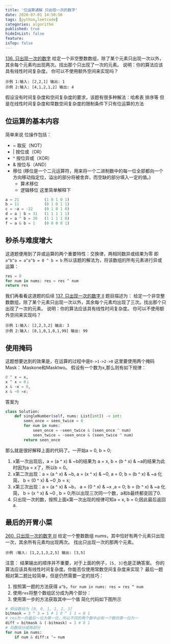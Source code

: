 ```yaml
---
title: '位运算通解 只出现一次的数字'
date: 2020-07-01 14:50:56
tags: [python,leetcode]
categories: algorithm
published: true
hideInList: false
feature: 
isTop: false
---
```

 [136. 只出现一次的数字](https://leetcode-cn.com/problems/single-number/) 
给定一个非空整数数组，除了某个元素只出现一次以外，其余每个元素均出现两次。找出那个只出现了一次的元素。
说明：你的算法应该具有线性时间复杂度。 你可以不使用额外空间来实现吗？
```
示例 1:输入: [2,2,1] 输出: 1
示例 2:输入: [4,1,2,1,2] 输出: 4
```
假设没有时间复杂度和空间复杂度的要求，该题有很多种解法：哈希表 排序等
但是在线性时间复杂度和常数空间复杂度的限制条件下只有位运算的方法

<!-- more -->

## 位运算的基本内容
简单来说
位操作包括：
- ~ 取反（NOT）
- | 按位或（OR）
- ^ 按位异或（XOR）
- & 按位与（AND）
- 移位 (移位是一个二元运算符，用来将一个二进制数中的每一位全部都向一个方向移动指定位，溢出的部分将被舍弃，而空缺的部分填入一定的值。)
	- 算术移位
	- 逻辑移位
这里简单解释下
```Python
a = 21           (1 0 1 0 1)
b = 11           (0 1 0 1 1)
c = ~a = -22     (0 1 0 1 0)
d = a | b = 31   (1 1 1 1 1)
e = a ^ b = 30   (1 1 1 1 0)
f = a & b = 1    (0 0 0 0 1)
```

## 秒杀与难度增大
这道题便用到了异或运算的两个重要特性：交换律，两相同数异或结果为零
即`a^b^a = a^a^b = 0 ^ b = b`
所以该题的解法为，将该数组的所有元素进行异或运算：
```python
res = 0
for num in nums: res = res ^ num
return res
```
我们再看看这道题的后续 [137. 只出现一次的数字 II](https://leetcode-cn.com/problems/single-number-ii/) 题目描述为：
给定一个非空整数数组，除了某个元素只出现一次以外，其余每个元素均出现了三次。找出那个只出现了一次的元素。
说明：你的算法应该具有线性时间复杂度。 你可以不使用额外空间来实现吗？
```
示例 1:输入: [2,2,3,2] 输出: 3
示例 2:输入: [0,1,0,1,0,1,99] 输出: 99
```

## 使用掩码
这题想要达到的效果是，在运算的过程中是`0->1->2->0`
这里要使用两个掩码Mask： Maskone和Masktwo。
假设有一个数为x,那么则有如下规律：
```python
0 ^ x = x,
x ^ x = 0；
x & ~x = 0,
x & ~0 =x;
```
答案为
```python
class Solution:
    def singleNumber(self, nums: List[int]) -> int:
        seen_once = seen_twice = 0
        for num in nums:
            seen_once = ~seen_twice & (seen_once ^ num)
            seen_twice = ~seen_once & (seen_twice ^ num)
        return seen_once
```
那么就是很好解释上面的代码了。一开始a = 0, b = 0;
1. x第一次出现后，a = (a ^ x) & ~b的结果为 a = x, b = (b ^ x) & ~a的结果为此时因为a = x了，所以b = 0。
2. x第二次出现：a = (a ^ x) & ~b, a = (x ^ x) & ~0, a = 0; b = (b ^ x) & ~a 化简， b = (0 ^ x) & ~0 ,b = x;
3. x第三次出现：a = (a ^ x) & ~b， a = (0 ^ x) & ~x ,a = 0; b = (b ^ x) & ~a 化简， b = (x ^ x) & ~0 , b = 0;所以出现三次同一个数，a和b最终都变回了0.
4. 只出现一次的数，按照上面x第一次出现的规律可知a = x, b = 0;因此最后返回a.

## 最后的开胃小菜
 [260. 只出现一次的数字 III](https://leetcode-cn.com/problems/single-number-iii/) 
给定一个整数数组 nums，其中恰好有两个元素只出现一次，其余所有元素均出现两次。 找出只出现一次的那两个元素。
```
示例 :输入: [1,2,1,3,2,5] 输出: [3,5]
```
注意：
结果输出的顺序并不重要，对于上面的例子，`[5, 3]`也是正确答案。
你的算法应该具有线性时间复杂度。你能否仅使用常数空间复杂度来实现？
最后一题相对第二题比较简单，但是仍然需要一定的技巧：

1. 按照第一题的方法获得 `a^b`，`for num in nums: res = res ^ num`
2. 使用`res`将整个数组区分成为两个部分：
3. 使用第一步的方法获取其中一个值
简化代码如下图所示
```python
# 假设数组为 [0, 0, 1, 1, 2, 3]
bitmask = 2 ^ 3 = 1 # 1 0 ^ 1 1 = 0 1
# res为一的最后一位为第一位，所以不同的两个数中必有一个数的第一位为一
diff = bitmask & (-bitmask) = 1 # 0 1
# 将数组分成两部分
for num in nums:
	if num & diff:x ^= num
```